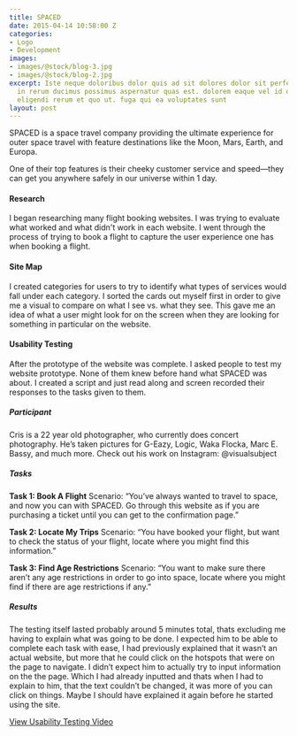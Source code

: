 ```yaml
---
title: SPACED
date: 2015-04-14 10:58:00 Z
categories:
- Logo
- Development
images:
- images/@stock/blog-3.jpg
- images/@stock/blog-2.jpg
excerpt: Iste neque doloribus dolor quis ad sit dolores dolor sit perferendis. nemo
  in rerum ducimus possimus aspernatur quas est. dolorem eaque vel id quasi voluptatem
  eligendi rerum et quo ut. fuga qui ea voluptates sunt
layout: post
---
```


SPACED is a space travel company providing the  ultimate experience for outer space travel with feature destinations like the Moon, Mars, Earth, and Europa.

One of their top features is their cheeky customer service and speed—they can get you anywhere safely in our universe within 1 day.

#### Research

I began researching many flight booking websites. I was trying to evaluate what worked and what didn't work in each website. I went through the process of trying to book a flight to capture the user experience one has when booking a flight.

#### Site Map

I created categories for users to try to identify what types of services would fall under each category. I sorted the cards out myself first in order to give me a visual to compare on what I see vs. what they see. This gave me an idea of what a user might look for on the screen when they are looking for something in particular on the website.

#### Usability Testing

After the prototype of the website was complete. I asked people to test my website prototype. None of them knew before hand what SPACED was about. I created a script and just read along and screen recorded their responses to the tasks given to them.

##### Participant

Cris is a 22 year old photographer, who currently does concert photography. He’s taken pictures for G-Eazy, Logic, Waka Flocka, Marc E. Bassy, and much more. Check out his work on Instagram: @visualsubject  

##### Tasks

**Task 1: Book A Flight**
Scenario: “You’ve always wanted to travel to space, and now you can with SPACED. Go through this website as if you are purchasing a ticket until you can get to the confirmation page.”

**Task 2: Locate My Trips**
Scenario: “You have booked your flight, but want to check the status of your flight, locate where you might find this information.”

**Task 3: Find Age Restrictions**
Scenario: “You want to make sure there aren’t any age restrictions in order to go into space, locate where you might find if there are age restrictions if any.”

##### Results

The testing itself lasted probably around 5 minutes total, thats excluding me having to explain what was going to be done. I expected him to be able to complete each task with ease, I had previously explained that it wasn’t an actual website, but more that he could click on the hotspots that were on the page to navigate. I didn’t expect him to actually try to input information on the the page. Which I had already inputted and thats when I had to explain to him, that the text couldn’t be changed, it was more of you can click on things. Maybe I should have explained it again before he started using the site.

[View Usability Testing Video](https://youtu.be/sxpfCFKkp-A)

